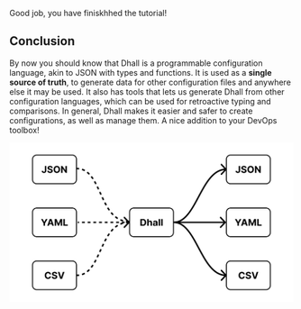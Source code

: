 Good job, you have finiskhhed the tutorial!

## Conclusion

By now you should know that Dhall is a programmable configuration language, akin to JSON with types and functions.
It is used as a **single source of truth**, to generate data for other configuration files and anywhere else it may be used.
It also has tools that lets us generate Dhall from other configuration languages, which can be used for retroactive typing and comparisons.
In general, Dhall makes it easier and safer to create configurations, as well as manage them.
A nice addition to your DevOps toolbox!

![A figure describing how Dhall can be used as a single truth](https://raw.githubusercontent.com/aldenbro/dhall-tutorial/refs/heads/main/dhall-scenario/assets/dhall.svg)